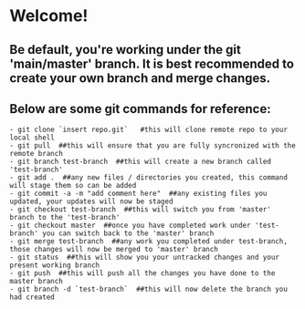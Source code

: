 # Welcome!

## Be default, you're working under the git 'main/master' branch. It is best recommended to create your own branch and merge changes.

## Below are some git commands for reference:

```
- git clone `insert repo.git`   #this will clone remote repo to your local shell  
- git pull  ##this will ensure that you are fully syncronized with the remote branch   
- git branch test-branch  ##this will create a new branch called 'test-branch'  
- git add .  ##any new files / directories you created, this command will stage them so can be added  
- git commit -a -m "add comment here"  ##any existing files you updated, your updates will now be staged  
- git checkout test-branch  ##this will switch you from 'master' branch to the 'test-branch'  
- git checkout master  ##once you have completed work under 'test-branch' you can switch back to the 'master' branch  
- git merge test-branch  ##any work you completed under test-branch, those changes will now be merged to 'master' branch  
- git status  ##this will show you your untracked changes and your present working branch  
- git push  ##this will push all the changes you have done to the master branch  
- git branch -d `test-branch`  ##this will now delete the branch you had created
 

```
